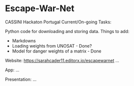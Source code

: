 # Escape-War-Net
CASSINI Hackaton Portugal
Current/On-going Tasks:

Python code for downloading and storing data. Things to add:
  - Markdowns
  - Loading weights from UNOSAT - Done?
  - Model for danger weights of a matrix - Done

Website: https://sarahcader11.editorx.io/escapewarnet 
...

App:
...

Presentation:
...

